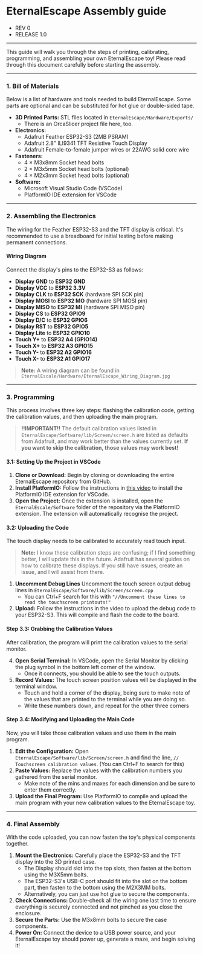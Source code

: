# EternalEscape Assembly guide
 - REV 0
 - RELEASE 1.0
   
---

This guide will walk you through the steps of printing, calibrating, programming, and assembling your own EternalEscape toy!
Please read through this document carefully before starting the assembly.

---

### **1. Bill of Materials**

Below is a list of hardware and tools needed to build EternalEscape. 
Some parts are optional and can be substituted for hot glue or double-sided tape. 

  * **3D Printed Parts:** STL files located in `EternalEscape/Hardware/Exports/`
    - There is an OrcaSlicer project file here, too.
  * **Electronics:**
    - Adafruit Feather ESP32-S3 (2MB PSRAM)
    - Adafruit 2.8" ILI9341 TFT Resistive Touch Display
    - Adafruit Female-to-female jumper wires or 22AWG solid core wire
  * **Fasteners:**
    - 4 × M3x8mm Socket head bolts
    - 2 × M3x5mm Socket head bolts (optional)
    - 4 × M2x3mm Socket head bolts (optional)
  * **Software:**
    - Microsoft Visual Studio Code (VSCode)
    - PlatformIO IDE extension for VSCode

---

### **2. Assembling the Electronics**

The wiring for the Feather ESP32-S3 and the TFT display is critical. It's recommended to use a breadboard for initial testing before making permanent connections.

#### **Wiring Diagram**

Connect the display's pins to the ESP32-S3 as follows:

  * **Display GND** to **ESP32 GND**
  * **Display VCC** to **ESP32 3.3V**
  * **Display CLK** to **ESP32 SCK** (hardware SPI SCK pin)
  * **Display MOSI** to **ESP32 MO** (hardware SPI MOSI pin)
  * **Display MISO** to **ESP32 MI** (hardware SPI MISO pin)
  * **Display CS** to **ESP32 GPIO9** 
  * **Display D/C** to **ESP32 GPIO6**
  * **Display RST** to **ESP32 GPIO5**
  * **Display Lite** to **ESP32 GPIO10**
  * **Touch Y+** to **ESP32 A4 (GPIO14)**
  * **Touch X+** to **ESP32 A3 GPIO15**
  * **Touch Y-** to **ESP32 A2 GPIO16**
  * **Touch X-** to **ESP32 A1 GPIO17**


> **Note:** A wiring diagram can be found in `EternalEscale/Hardware/EternalEscape_Wiring_Diagram.jpg`

---

### **3. Programming**

This process involves three key steps: flashing the calibration code, getting the calibration values, and then uploading the main program.
> **!!IMPORTANT!!** The default calibration values listed in `EternalEscape/Software/lib/Screen/screen.h` are listed as defaults from Adafruit,
> and may work better than the values currently set.
> **If you want to skip the calibration, those values may work best!**

#### **3.1: Setting Up the Project in VSCode**

1.  **Clone or Download:** Begin by cloning or downloading the entire EternalEscape repository from GitHub.
2.  **Install PlatformIO:** Follow the instructions in [this video](https://www.youtube.com/watch?v=WxELHnnlBmU) to install the PlatformIO IDE extension for VSCode.
3.  **Open the Project:** Once the extension is installed, open the `EternalEscale/Software` folder of the repository via the PlatformIO extension. The extension will automatically recognise the project.

#### **3.2: Uploading the Code**

The touch display needs to be calibrated to accurately read touch input.
> **Note:** I know these calibration steps are confusing; if I find something better, I will update this in the future.
> Adafruit has several guides on how to calibrate these displays. If you still have issues, create an issue, and I will assist from there.

1.  **Uncomment Debug Lines** Uncomment the touch screen output debug lines in `EternalEscape/Software/lib/Screen/screen.cpp`
    - You can Ctrl+F search for this with `"//Uncomment these lines to read the touchscreen printouts!"`
3.  **Upload:** Follow the instructions in the video to upload the debug code to your ESP32-S3. This will compile and flash the code to the board.

#### **Step 3.3: Grabbing the Calibration Values**

After calibration, the program will print the calibration values to the serial monitor.

4.  **Open Serial Terminal:** In VSCode, open the Serial Monitor by clicking the plug symbol in the bottom left corner of the window.
    - Once it connects, you should be able to see the touch outputs.
2.  **Record Values:** The touch screen position values will be displayed in the terminal window.
    - Touch and hold a corner of the display, being sure to make note of the values that are printed to the terminal while you are doing so.
    - Write these numbers down, and repeat for the other three corners

#### **Step 3.4: Modifying and Uploading the Main Code**

Now, you will take those calibration values and use them in the main program.

1.  **Edit the Configuration:** Open `EternalEscape/Software/lib/Screen/screen.h` and find the line, `// Touchscreen calibration values`. (You can Ctrl+F to search for this)
2.  **Paste Values:** Replace the values with the calibration numbers you gathered from the serial monitor.
    - Make note of the mins and maxes for each dimension and be sure to enter them correctly.
4.  **Upload the Final Program:** Use PlatformIO to compile and upload the main program with your new calibration values to the EternalEscape toy.

---

### **4. Final Assembly**

With the code uploaded, you can now fasten the toy's physical components together.

1.  **Mount the Electronics:** Carefully place the ESP32-S3 and the TFT display into the 3D printed case.
    - The Display should slot into the top slots, then fasten at the bottom using the M3X5mm bolts.
    - The ESP32-S3's USB-C port should fit into the slot on the bottom part, then fasten to the bottom using the M2X3MM bolts.
    - Alternatively, you can just use hot glue to secure the components.
2.  **Check Connections:** Double-check all the wiring one last time to ensure everything is securely connected and not pinched as you close the enclosure.
3.  **Secure the Parts:** Use the M3x8mm bolts to secure the case components. 
4.  **Power On:** Connect the device to a USB power source, and your EternalEscape toy should power up, generate a maze, and begin solving it\!
